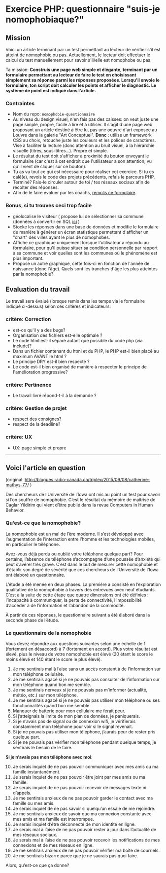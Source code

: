 # Exercice PHP: questionnaire "suis-je nomophobiaque?"



## Mission
Voici un article terminant par un test permettant au lecteur de vérifier s'il est atteint de nomophobie ou pas.
Actuellement, le lecteur doit effectuer le calcul du test manuellement pour savoir s'il/elle est nomophobe ou pas.  

Ta mission: 
**Construis une page web simple et élégante, terminant par un formulaire permettant au lecteur de faire le test en choisissant simplement sa réponse parmi les réponses proposées.
Lorsqu'il envoie le formulaire, ton script doit calculer les points et afficher le diagnostic. Le système de point est indiqué dans l'article.**

### Contraintes

- Nom du repo: `nomophobie-questionnaire`
- Au niveau du design visuel, n'en fais pas des caisses: on veut juste une page simple, propre, facile à lire et à utiliser. Il s'agit d'une page web proposant un article destiné à être lu, pas une oeuvre d'art exposée au Louvre dans la galerie "Art Conceptuel". **Donc :** utilise un framework CSS au choix, retouche juste les couleurs et les polices de caractères. Vise à faciliter la lecture (donc attention au bruit visuel, à la hiérarchie visuelle (titres, sous-titres...). Propre et simple.
- Le résultat du test doit s'afficher à proximité du bouton envoyant le formulaire (car c'est à cet endroit que l'utilisateur a son attention, vu qu'il vient de cliquer sur ce bouton).
- Tu as vu tout ce qui est nécessaire pour réaliser cet exercice. Si tu es calé(e), revois le code des projets précédents, refais le parcours PHP. 
- Terminé? Fais-le circuler autour de toi / tes réseaux sociaux afin de récolter des réponses.
- Afin de le faire évaluer par les coachs, [remplis ce formulaire](https://goo.gl/forms/T3jxf0w1FAhrkMn53).


### Bonus, si tu trouves ceci trop facile
- géolocalise le visiteur ( propose lui de sélectionner sa commune (données à convertir en SQL [ici](http://www.bpost2.be/zipcodes/files/zipcodes_num_fr.xls) )
- Stocke les réponses dans une base de données et modifie le formulaire de manière à générer un écran statistique permettant d'afficher un "chart" des villes ayant le plus de nomophobes.
- Affiche ce graphique uniquement lorsque l'utilisateur a répondu au formulaire, pour qu'il puisse situer sa condition personnelle par rapport à sa commune et voir quelles sont les communes où le phénomène est plus important.
- Propose un autre graphique, cette fois-ci en fonction de l'année de naissance (donc l'âge). Quels sont les tranches d'âge les plus atteintes par la nomophobie?


## Evaluation du travail
Le travail sera évalué (lorsque remis dans les temps via le formulaire indiqué ci-dessus) selon ces critères et indicateurs:

### critère: Correction
- est-ce qu'il y a des bugs? 
- Organisation des fichiers est-elle optimale ?
- Le code html est-il séparé autant que possible du code php (via include)?
- Dans un fichier contenant du html et du PHP, le PHP est-il bien placé au maximum AVANT le html ?
- Le principe DRY est-il bien respecté ?
- Le code est-il bien organisé de manière à respecter le principe de l'amélioration progressive?
### critère: Pertinence
- Le travail livré répond-t-il à la demande ?
### critère: Gestion de projet
- respect des consignes?   
- respect de la deadline? 
### critère: UX
- UX: page simple et propre 

_____________


## Voici l'article en question
(original: http://blogues.radio-canada.ca/triplex/2015/09/08/catherine-mathys-77/ )

Des chercheurs de l’Université de l’Iowa ont mis au point un test pour savoir si l’on souffre de nomophobie. C’est le résultat du mémoire de maîtrise de Caglar Yildirim qui vient d’être publié dans la revue Computers in Human Behavior.

### Qu’est-ce que la nomophobie?
La nomophobie est un mal de l’ère moderne. Il s’est développé avec l’augmentation de l’interaction entre l’homme et les technologies mobiles, en particulier le téléphone.

Avez-vous déjà perdu ou oublié votre téléphone quelque part? Pour certains, l’absence de téléphone s’accompagne d’une poussée d’anxiété qui peut s’avérer très grave. C’est dans le but de mesurer cette nomophobie et d’établir son degré de sévérité que ces chercheurs de l’Université de l’Iowa ont élaboré un questionnaire.

L’étude a été menée en deux phases. La première a consisté en l’exploration qualitative de la nomophobie à travers des entrevues avec neuf étudiants. C’est à la suite de cette étape que quatre dimensions ont été définies : l’incapacité à communiquer, la perte de connectivité, l’impossibilité d’accéder à de l’information et l’abandon de la commodité.

À partir de ces réponses, le questionnaire suivant a été élaboré dans la seconde phase de l’étude.

### Le questionnaire de la nomophobie
Vous devez répondre aux questions suivantes selon une échelle de 1 (fortement en désaccord) à 7 (fortement en accord). Plus votre résultat est élevé, plus le niveau de votre nomophobie est élevé (20 étant le score le moins élevé et 140 étant le score le plus élevé).

1. Je me sentirais mal à l’aise sans un accès constant à de l’information sur mon téléphone cellulaire.
2. Je me sentirais agacé si je ne pouvais pas consulter de l’information sur mon téléphone quand bon me semble.
3. Je me sentirais nerveux si je ne pouvais pas m’informer (actualité, météo, etc.) sur mon téléphone.
4. Je me sentirais agacé si je ne pouvais pas utiliser mon téléphone ou ses fonctionnalités quand bon me semble.
5. Manquer de batterie pour mon cellulaire me ferait peur.
6. Si j’atteignais la limite de mon plan de données, je paniquerais.
7. Si je n’avais pas de signal ou de connexion wifi, je vérifierais constamment mon téléphone pour voir si le signal revenait.
8. Si je ne pouvais pas utiliser mon téléphone, j’aurais peur de rester pris quelque part.
9. Si je ne pouvais pas vérifier mon téléphone pendant quelque temps, je sentirais le besoin de le faire.

**Si je n’avais pas mon téléphone avec moi:**

10. Je serais inquiet de ne pas pouvoir communiquer avec mes amis ou ma famille instantanément.
11. Je serais inquiet de ne pas pouvoir être joint par mes amis ou ma famille.
12. Je serais inquiet de ne pas pouvoir recevoir de messages texte ni d’appels.
13. Je me sentirais anxieux de ne pas pouvoir garder le contact avec ma famille ou mes amis.
14. Je serais inquiet de ne pas savoir si quelqu’un essaie de me rejoindre.
15. Je me sentirais anxieux de savoir que ma connexion constante avec mes amis et ma famille est interrompue.
16. Je serais inquiet d’être déconnecté de mon identité en ligne.
17. Je serais mal à l’aise de ne pas pouvoir rester à jour dans l’actualité de mes réseaux sociaux.
18. Je serais mal à l’aise de ne pas pouvoir recevoir les notifications de mes connexions et de mes réseaux en ligne.
19. Je me sentirais anxieux de ne pas pouvoir vérifier ma boîte de courriels.
20. Je me sentirais bizarre parce que je ne saurais pas quoi faire.

Alors, qu’est-ce que ça donne?


